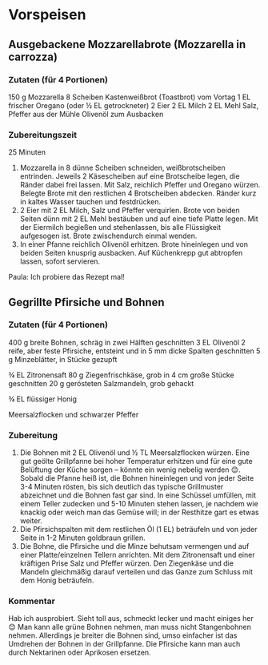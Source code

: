 ﻿# Vorspeisen

## Ausgebackene Mozzarellabrote (Mozzarella in carrozza)
### Zutaten (für 4 Portionen)
150 g Mozzarella
8 Scheiben Kastenweißbrot (Toastbrot) vom Vortag
1 EL frischer Oregano (oder ½ EL getrockneter)
2 Eier
2 EL Milch
2 EL Mehl
Salz, Pfeffer aus der Mühle
Olivenöl zum Ausbacken

### Zubereitungszeit
25 Minuten
1. Mozzarella in 8 dünne Scheiben schneiden, weißbrotscheiben entrinden. Jeweils 2 Käsescheiben auf eine Brotscheibe legen, die Ränder dabei frei lassen. Mit Salz, reichlich Pfeffer und Oregano würzen. Belegte Brote mit den restlichen 4 Brotscheiben abdecken. Ränder kurz in kaltes Wasser tauchen und festdrücken.
2. 2 Eier mit 2 EL Milch, Salz und Pfeffer verquirlen. Brote von beiden Seiten dünn mit 2 EL Mehl bestäuben und auf eine tiefe Platte legen. Mit der Eiermilch begießen und stehenlassen, bis alle Flüssigkeit aufgesogen ist. Brote zwischendurch einmal wenden.
3. In einer Pfanne reichlich Olivenöl erhitzen. Brote hineinlegen und von beiden Seiten knusprig ausbacken. Auf Küchenkrepp gut abtropfen lassen, sofort servieren.

Paula: Ich probiere das Rezept mal!

## Gegrillte Pfirsiche und Bohnen
### Zutaten (für 4 Portionen)
400 g breite Bohnen, schräg in zwei Hälften geschnitten
3 EL Olivenöl
2 reife, aber feste Pfirsiche, entsteint und in 5 mm dicke Spalten geschnitten
5 g Minzeblätter, in Stücke gezupft

¾ EL Zitronensaft
80 g Ziegenfrischkäse, grob in 4 cm große Stücke geschnitten
20 g gerösteten Salzmandeln, grob gehackt

¾ EL flüssiger Honig

Meersalzflocken und schwarzer Pfeffer

### Zubereitung

1. Die Bohnen mit 2 EL Olivenöl und ½ TL Meersalzflocken würzen. Eine gut geölte Grillpfanne bei hoher Temperatur erhitzen und für eine gute Belüftung der Küche sorgen – könnte ein wenig nebelig werden 😊. Sobald die Pfanne heiß ist, die Bohnen hineinlegen und von jeder Seite 3-4 Minuten rösten, bis sich deutlich das typische Grillmuster abzeichnet und die Bohnen fast gar sind. In eine Schüssel umfüllen, mit einem Teller zudecken und 5-10 Minuten stehen lassen, je nachdem wie knackig oder weich man das Gemüse will; in der Resthitze gart es etwas weiter.
1. Die Pfirsichspalten mit dem restlichen Öl (1 EL) beträufeln und von jeder Seite in 1-2 Minuten goldbraun grillen.
1. Die Bohne, die Pfirsiche und die Minze behutsam vermengen und auf einer Platte/einzelnen Tellern anrichten. Mit dem Zitronensaft und einer kräftigen Prise Salz und Pfeffer würzen. Den Ziegenkäse und die Mandeln gleichmäßig darauf verteilen und das Ganze zum Schluss mit dem Honig beträufeln.

### Kommentar
Hab ich ausprobiert. Sieht toll aus, schmeckt lecker und macht einiges her 😊 Man kann alle grüne Bohnen nehmen, man muss nicht Stangenbohnen nehmen. Allerdings je breiter die Bohnen sind, umso einfacher ist das Umdrehen der Bohnen in der Grillpfanne. Die Pfirsiche kann man auch durch Nektarinen oder Aprikosen ersetzen.